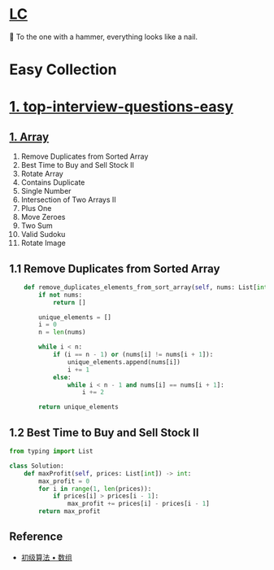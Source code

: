 # [LC][0]

📩 To the one with a hammer, everything looks like a nail.

# Easy Collection

# [1. top-interview-questions-easy][1]

## [1. Array][Array]

 1. Remove Duplicates from Sorted Array 
 2. Best Time to Buy and Sell Stock II
 3. Rotate Array
 4. Contains Duplicate
 5. Single Number
 6. Intersection of Two Arrays II
 7. Plus One
 8. Move Zeroes
 9. Two Sum
 10. Valid Sudoku
 11. Rotate Image
 
## 1.1 Remove Duplicates from Sorted Array

```python
    def remove_duplicates_elements_from_sort_array(self, nums: List[int]) -> List[int]:
        if not nums:
            return []

        unique_elements = []
        i = 0
        n = len(nums)

        while i < n:
            if (i == n - 1) or (nums[i] != nums[i + 1]):
                unique_elements.append(nums[i])
                i += 1
            else:
                while i < n - 1 and nums[i] == nums[i + 1]:
                    i += 2

        return unique_elements
```
 
## 1.2 Best Time to Buy and Sell Stock II

```python
from typing import List

class Solution:
    def maxProfit(self, prices: List[int]) -> int:
        max_profit = 0
        for i in range(1, len(prices)):
            if prices[i] > prices[i - 1]:
                max_profit += prices[i] - prices[i - 1]
        return max_profit
``` 
  
  
  
## Reference

- [初级算法 • 数组](https://leetcode-cn.com/explore/interview/card/top-interview-questions-easy/1/array/)

[0]: https://leetcode.com/
[1]: https://leetcode.com/explore/interview/card/top-interview-questions-easy/

[Array]: https://leetcode.com/explore/interview/card/top-interview-questions-easy/92/array/
[1.1]: https://leetcode.com/explore/interview/card/top-interview-questions-easy/92/array/727/
[1.2]: https://leetcode-cn.com/articles/best-time-to-buy-and-sell-stock-ii/
